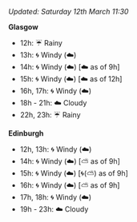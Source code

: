 *Updated: Saturday 12th March 11:30*

**Glasgow**

* 12h: :umbrella: Rainy
* 13h: :cyclone: Windy (:cloud:)
* 14h: :cyclone: Windy (:cloud:) [:cloud: as of 9h]
* 15h: :cyclone: Windy (:cloud:) [:cloud: as of 12h]
* 16h, 17h: :cyclone: Windy (:cloud:)
* 18h - 21h: :cloud: Cloudy
* 22h, 23h: :umbrella: Rainy

**Edinburgh**

* 12h, 13h: :cyclone: Windy (:cloud:)
* 14h: :cyclone: Windy (:cloud:) [:partly_sunny: as of 9h]
* 15h: :cyclone: Windy (:cloud:) [:cyclone:(:partly_sunny:) as of 9h]
* 16h: :cyclone: Windy (:cloud:) [:partly_sunny: as of 9h]
* 17h, 18h: :cyclone: Windy (:cloud:)
* 19h - 23h: :cloud: Cloudy
